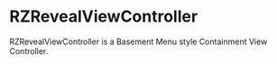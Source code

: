 RZRevealViewController
======================

RZRevealViewController is a Basement Menu style Containment View Controller.
